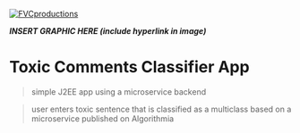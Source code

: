 <a href="https://helloworld.raspberrypi.org/assets/raspberry_pi_full-3b24e4193f6faf616a01c25cb915fca66883ca0cd24a3d4601c7f1092772e6bd.png"><img src="https://helloworld.raspberrypi.org/assets/raspberry_pi_full-3b24e4193f6faf616a01c25cb915fca66883ca0cd24a3d4601c7f1092772e6bd.png" title="" alt="FVCproductions"></a>

<!-- [![FVCproductions](https://avatars1.githubusercontent.com/u/4284691?v=3&s=200)](http://fvcproductions.com) -->

***INSERT GRAPHIC HERE (include hyperlink in image)***

# Toxic Comments Classifier App

> simple J2EE app using a microservice backend

> user enters toxic sentence that is classified as a multiclass based on a microservice published on Algorithmia
